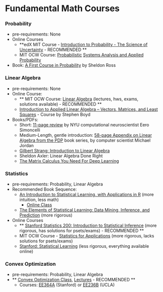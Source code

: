 # Fundamental Math Courses

### Probability
  * pre-requirements: None
  * Online Courses
    * **edX MIT Course - [Introduction to Probability - The Science of Uncertainty](ttps://courses.edx.org/courses/course-v1:MITx+6.041x_4+1T2017/course/) - RECOMMENDED **
    * MIT OCW Course: [Probabilistic](https://ocw.mit.edu/courses/electrical-engineering-and-computer-science/6-041sc-probabilistic-systems-analysis-and-applied-probability-fall-2013/) [Systems Analysis and Applied Probability](https://ocw.mit.edu/courses/electrical-engineering-and-computer-science/6-041sc-probabilistic-systems-analysis-and-applied-probability-fall-2013/)
  * Book: [A First Course in Probability](http://julio.staff.ipb.ac.id/files/2015/02/Ross_8th_ed_English.pdf) by Sheldon Ross



### Linear Algebra
  * pre-requirements: None
  * Online Course: 
    * ** MIT OCW Course: [Linear Algebra](https://ocw.mit.edu/courses/mathematics/18-06-linear-algebra-spring-2010/) (lectures, hws, exams, solutions available) - RECOMMENDED **
    * [Introduction to Applied Linear Algebra – Vectors, Matrices, and Least Squares](https://web.stanford.edu/~boyd/vmls/) - Course by Stephen Boyd
  * Books/PDFs:
    * Short: [11-page review](http://www.cns.nyu.edu/~eero/math-tools/Handouts/geomLinAlg.pdf) by NYU computational neuroscientist Eero Simoncelli
    * Medium-Length, gentle introduction: [58-page Appendix on Linear Algebra from the PDP](http://www.cns.nyu.edu/~eero/math-tools14/Handouts/linalg_jordan_86.pdf) book series, by computer scientist Michael Jordan
    * [Gilbert Strang: ](http://math.mit.edu/~gs/linearalgebra/)[Introduction to Linear Algebra](http://math.mit.edu/~gs/linearalgebra/)
    * Sheldon Axler: Linear Algebra Done Right
    * [The Matrix Calculus You Need For Deep Learning](http://parrt.cs.usfca.edu/doc/matrix-calculus/index.html)


### Statistics
  * pre-requirements: Probability, Linear Algebra
  * Recommended Book Sequence:
    * [An Introduction to Statistical Learning, with Applications in R](http://www-bcf.usc.edu/~gareth/ISL/) (more intuition, less math)
      * [Online Class](http://online.stanford.edu/course/statistical-learning-self-paced)
    * [The Elements of Statistical Learning: Data Mining, Inference, and Prediction](https://web.stanford.edu/~hastie/ElemStatLearn/) (more rigorous)
  * Online Courses
    * ** [Stanford S](https://stats200.stanford.edu/index.html)[tatistics 200: Introduction to Statistical Inference](https://stats200.stanford.edu/index.html) (more rigorous, has solutions for psets/exams) - RECOMMENDED **
    * MIT OCW Course - [Statistics for Applications](https://ocw.mit.edu/courses/mathematics/18-443-statistics-for-applications-spring-2015/) (more rigorous, lacks solutions for psets/exams)
    * [Stanford: Statistical Learning](http://online.stanford.edu/course/statistical-learning-self-paced) (less rigorous, everything available online) 



### Convex Optimization

  * pre-requirements: Probability, Linear Algebra
  * ** [Convex Optimization Class](https://web.stanford.edu/~boyd/cvxbook/), [Lectures](http://stanford.edu/class/ee364a/lectures.html) - RECOMMENDED **
    * Courses: [EE364A](http://www.stanford.edu/class/ee364a) (Stanford) or [EE236B](http://www.ee.ucla.edu/ee236b) (UCLA)



  

